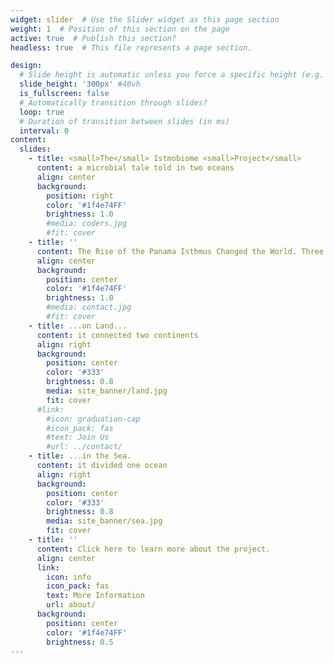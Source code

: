 ```yaml
---
widget: slider  # Use the Slider widget as this page section
weight: 1  # Position of this section on the page
active: true  # Publish this section?
headless: true  # This file represents a page section.

design:
  # Slide height is automatic unless you force a specific height (e.g. '400px')
  slide_height: '300px' #40vh
  is_fullscreen: false
  # Automatically transition through slides?
  loop: true
  # Duration of transition between slides (in ms)
  interval: 0
content:
  slides:
    - title: <small>The</small> Istmobiome <small>Project</small>
      content: a microbial tale told in two oceans 
      align: center
      background:
        position: right
        color: '#1f4e74FF'
        brightness: 1.0
        #media: coders.jpg
        #fit: cover
    - title: ''
      content: The Rise of the Panama Isthmus Changed the World. Three million years ago an experiment began...
      align: center
      background:
        position: center
        color: '#1f4e74FF'
        brightness: 1.0
        #media: contact.jpg
        #fit: cover
    - title: ...on Land...
      content: it connected two continents
      align: right
      background:
        position: center
        color: '#333'
        brightness: 0.8
        media: site_banner/land.jpg
        fit: cover
      #link:
        #icon: graduation-cap
        #icon_pack: fas
        #text: Join Us
        #url: ../contact/
    - title: ...in the Sea.
      content: it divided one ocean
      align: right
      background:
        position: center
        color: '#333'
        brightness: 0.8
        media: site_banner/sea.jpg
        fit: cover
    - title: ''
      content: Click here to learn more about the project.
      align: center
      link:
        icon: info
        icon_pack: fas
        text: More Information
        url: about/
      background:
        position: center
        color: '#1f4e74FF'
        brightness: 0.5
---
```

